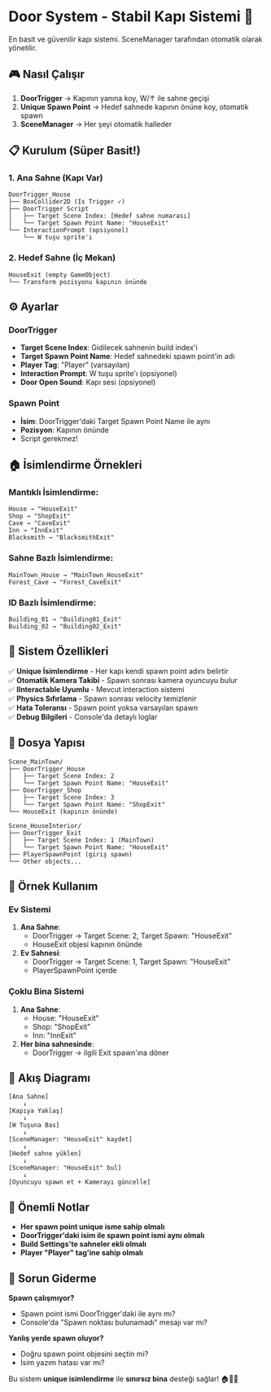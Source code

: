 # Door System - Stabil Kapı Sistemi 🚪

En basit ve güvenilir kapı sistemi. SceneManager tarafından otomatik olarak yönetilir.

## 🎮 Nasıl Çalışır

1. **DoorTrigger** → Kapının yanına koy, W/↑ ile sahne geçişi
2. **Unique Spawn Point** → Hedef sahnede kapının önüne koy, otomatik spawn
3. **SceneManager** → Her şeyi otomatik halleder

## 📋 Kurulum (Süper Basit!)

### 1. Ana Sahne (Kapı Var)
```
DoorTrigger_House
├── BoxCollider2D (Is Trigger ✓)
├── DoorTrigger Script
│   ├── Target Scene Index: [Hedef sahne numarası]
│   └── Target Spawn Point Name: "HouseExit"
└── InteractionPrompt (opsiyonel)
    └── W tuşu sprite'ı
```

### 2. Hedef Sahne (İç Mekan)
```
HouseExit (empty GameObject)
└── Transform pozisyonu kapının önünde
```

## ⚙️ Ayarlar

### DoorTrigger
- **Target Scene Index**: Gidilecek sahnenin build index'i
- **Target Spawn Point Name**: Hedef sahnedeki spawn point'in adı
- **Player Tag**: "Player" (varsayılan)
- **Interaction Prompt**: W tuşu sprite'ı (opsiyonel)
- **Door Open Sound**: Kapı sesi (opsiyonel)

### Spawn Point
- **İsim**: DoorTrigger'daki Target Spawn Point Name ile aynı
- **Pozisyon**: Kapının önünde
- Script gerekmez!

## 🏠 İsimlendirme Örnekleri

### Mantıklı İsimlendirme:
```
House → "HouseExit"
Shop → "ShopExit"  
Cave → "CaveExit"
Inn → "InnExit"
Blacksmith → "BlacksmithExit"
```

### Sahne Bazlı İsimlendirme:
```
MainTown_House → "MainTown_HouseExit"
Forest_Cave → "Forest_CaveExit"
```

### ID Bazlı İsimlendirme:
```
Building_01 → "Building01_Exit"
Building_02 → "Building02_Exit"
```

## 🔧 Sistem Özellikleri

✅ **Unique İsimlendirme** - Her kapı kendi spawn point adını belirtir  
✅ **Otomatik Kamera Takibi** - Spawn sonrası kamera oyuncuyu bulur  
✅ **IInteractable Uyumlu** - Mevcut interaction sistemi  
✅ **Physics Sıfırlama** - Spawn sonrası velocity temizlenir  
✅ **Hata Toleransı** - Spawn point yoksa varsayılan spawn  
✅ **Debug Bilgileri** - Console'da detaylı loglar  

## 📁 Dosya Yapısı

```
Scene_MainTown/
├── DoorTrigger_House
│   ├── Target Scene Index: 2
│   └── Target Spawn Point Name: "HouseExit"
├── DoorTrigger_Shop
│   ├── Target Scene Index: 3
│   └── Target Spawn Point Name: "ShopExit"
└── HouseExit (kapının önünde)

Scene_HouseInterior/
├── DoorTrigger_Exit
│   ├── Target Scene Index: 1 (MainTown)
│   └── Target Spawn Point Name: "HouseExit"
├── PlayerSpawnPoint (giriş spawn)
└── Other objects...
```

## 🎯 Örnek Kullanım

### Ev Sistemi
1. **Ana Sahne**: 
   - DoorTrigger → Target Scene: 2, Target Spawn: "HouseExit"
   - HouseExit objesi kapının önünde
2. **Ev Sahnesi**: 
   - DoorTrigger → Target Scene: 1, Target Spawn: "HouseExit"
   - PlayerSpawnPoint içerde

### Çoklu Bina Sistemi
1. **Ana Sahne**:
   - House: "HouseExit" 
   - Shop: "ShopExit"
   - Inn: "InnExit"
2. **Her bina sahnesinde**:
   - DoorTrigger → ilgili Exit spawn'ına döner

## 🔄 Akış Diagramı

```
[Ana Sahne] 
    ↓ 
[Kapıya Yaklaş] 
    ↓ 
[W Tuşuna Bas] 
    ↓ 
[SceneManager: "HouseExit" kaydet]
    ↓ 
[Hedef sahne yüklen]
    ↓ 
[SceneManager: "HouseExit" bul]
    ↓ 
[Oyuncuyu spawn et + Kamerayı güncelle]
```

## 🚨 Önemli Notlar

- **Her spawn point unique isme sahip olmalı**
- **DoorTrigger'daki isim ile spawn point ismi aynı olmalı**
- **Build Settings'te sahneler ekli olmalı**
- **Player "Player" tag'ine sahip olmalı**

## 🐛 Sorun Giderme

**Spawn çalışmıyor?**
- Spawn point ismi DoorTrigger'daki ile aynı mı?
- Console'da "Spawn noktası bulunamadı" mesajı var mı?

**Yanlış yerde spawn oluyor?**
- Doğru spawn point objesini seçtin mi?
- İsim yazım hatası var mı?

Bu sistem **unique isimlendirme** ile **sınırsız bina** desteği sağlar! 🏠🏪🏨 